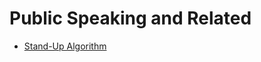 # Public Speaking and Related
 - [Stand-Up Algorithm](https://github.com/WizardOfArc/helpfulLinksAndTips/tree/master/tips/public_speaking_and_related/stand_up_algorithm.md)
